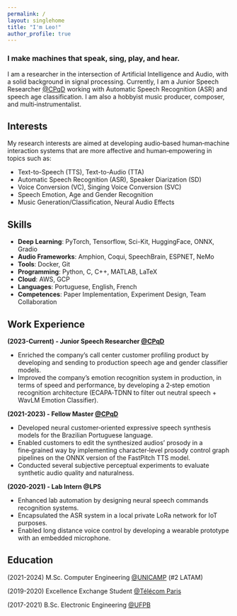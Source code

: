 ```yaml
---
permalink: /
layout: singlehome
title: "I'm Leo!"
author_profile: true
---
```

### I make machines that speak, sing, play, and hear.

I am a researcher in the intersection of Artificial Intelligence and Audio, with a solid background in signal processing. Currently, I am a Junior Speech Researcher [@CPqD](https://www.linkedin.com/company/cpqd/) working with Automatic Speech Recognition (ASR) and speech age classification. I am also a hobbyist music producer, composer, and multi‑instrumentalist.

## Interests
My research interests are aimed at developing audio‑based human‑machine interaction systems that are more affective and human‑empowering in topics such as: 

* Text-to-Speech (TTS), Text-to-Audio (TTA)
* Automatic Speech Recognition (ASR), Speaker Diarization (SD)
* Voice Conversion (VC), Singing Voice Conversion (SVC)
* Speech Emotion, Age and Gender Recognition
* Music Generation/Classification, Neural Audio Effects

## Skills
  * **Deep Learning**: PyTorch, Tensorflow, Sci-Kit, HuggingFace, ONNX, Gradio
  * **Audio Frameworks**: Amphion, Coqui, SpeechBrain, ESPNET, NeMo
  * **Tools**: Docker, Git
  * **Programming**: Python, C, C++, MATLAB, LaTeX
  * **Cloud**: AWS, GCP
  * **Languages**: Portuguese, English, French
  * **Competences**: Paper Implementation, Experiment Design, Team Collaboration

## Work Experience
**(2023-Current) - Junior Speech Researcher [@CPqD](https://www.linkedin.com/company/cpqd/)**
  * Enriched the company’s call center customer profiling product by developing and sending to production speech age and gender classifier models.
  * Improved the company’s emotion recognition system in production, in terms of speed and performance, by developing a 2‑step emotion recognition architecture (ECAPA‑TDNN to filter out neutral speech + WavLM Emotion Classifier).
    
**(2021-2023) - Fellow Master [@CPqD](https://www.linkedin.com/company/cpqd/)**
  * Developed neural customer‑oriented expressive speech synthesis models for the Brazilian Portuguese language.
  * Enabled customers to edit the synthesized audios’ prosody in a fine‑grained way by implementing character‑level prosody control graph
pipelines on the ONNX version of the FastPitch TTS model.
  * Conducted several subjective perceptual experiments to evaluate synthetic audio quality and naturalness.
    
**(2020-2021) - Lab Intern @LPS**
  * Enhanced lab automation by designing neural speech commands recognition systems.
  * Encapsulated the ASR system in a local private LoRa network for IoT purposes.
  * Enabled long distance voice control by developing a wearable prototype with an embedded microphone.
    
## Education
(2021-2024) M.Sc. Computer Engineering [@UNICAMP](https://www.unicamp.br/unicamp/) (#2 LATAM)

(2019-2020) Excellence Exchange Student [@Télécom Paris](https://www.telecom-paris.fr/)

(2017-2021) B.Sc. Electronic Engineering [@UFPB](https://www.ufpb.br/)

